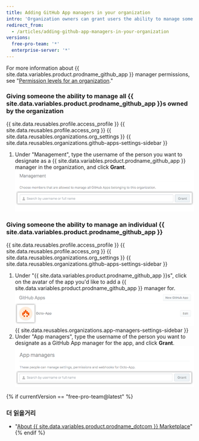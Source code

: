 ```yaml
---
title: Adding GitHub App managers in your organization
intro: 'Organization owners can grant users the ability to manage some or all {{ site.data.variables.product.prodname_github_app }}s owned by the organization.'
redirect_from:
  - /articles/adding-github-app-managers-in-your-organization
versions:
  free-pro-team: '*'
  enterprise-server: '*'
---
```


For more information about {{ site.data.variables.product.prodname_github_app }} manager permissions, see "[Permission levels for an organization](/articles/permission-levels-for-an-organization#github-app-managers)."

### Giving someone the ability to manage all {{ site.data.variables.product.prodname_github_app }}s owned by the organization

{{ site.data.reusables.profile.access_profile }}
{{ site.data.reusables.profile.access_org }}
{{ site.data.reusables.organizations.org_settings }}
{{ site.data.reusables.organizations.github-apps-settings-sidebar }}
1. Under "Management", type the username of the person you want to designate as a {{ site.data.variables.product.prodname_github_app }} manager in the organization, and click **Grant**. ![Add a {{ site.data.variables.product.prodname_github_app }} manager](/assets/images/help/organizations/add-github-app-manager.png)

### Giving someone the ability to manage an individual {{ site.data.variables.product.prodname_github_app }}

{{ site.data.reusables.profile.access_profile }}
{{ site.data.reusables.profile.access_org }}
{{ site.data.reusables.organizations.org_settings }}
{{ site.data.reusables.organizations.github-apps-settings-sidebar }}
1. Under "{{ site.data.variables.product.prodname_github_app }}s", click on the avatar of the app you'd like to add a {{ site.data.variables.product.prodname_github_app }} manager for. ![Select {{ site.data.variables.product.prodname_github_app }}](/assets/images/help/organizations/select-github-app.png)
{{ site.data.reusables.organizations.app-managers-settings-sidebar }}
1. Under "App managers", type the username of the person you want to designate as a GitHub App manager for the app, and click **Grant**. ![Add a {{ site.data.variables.product.prodname_github_app }} manager for a specific app](/assets/images/help/organizations/add-github-app-manager-for-app.png)

{% if currentVersion == "free-pro-team@latest" %}
### 더 읽을거리

- "[About {{ site.data.variables.product.prodname_dotcom }} Marketplace](/articles/about-github-marketplace/)"
{% endif %}
